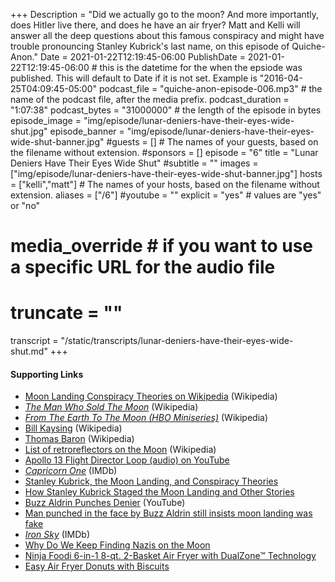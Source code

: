 +++
Description = "Did we actually go to the moon? And more importantly, does Hitler live there, and does he have an air fryer? Matt and Kelli will answer all the deep questions about this famous conspiracy and might have trouble pronouncing Stanley Kubrick's last name, on this episode of Quiche-Anon."
Date = 2021-01-22T12:19:45-06:00
PublishDate = 2021-01-22T12:19:45-06:00 # this is the datetime for the when the epsiode was published. This will default to Date if it is not set. Example is "2016-04-25T04:09:45-05:00"
podcast_file = "quiche-anon-episode-006.mp3" # the name of the podcast file, after the media prefix.
podcast_duration = "1:07:38"
podcast_bytes = "31000000" # the length of the episode in bytes
episode_image = "img/episode/lunar-deniers-have-their-eyes-wide-shut.jpg"
episode_banner = "img/episode/lunar-deniers-have-their-eyes-wide-shut-banner.jpg"
#guests = [] # The names of your guests, based on the filename without extension.
#sponsors = []
episode = "6"
title = "Lunar Deniers Have Their Eyes Wide Shut"
#subtitle = ""
images = ["img/episode/lunar-deniers-have-their-eyes-wide-shut-banner.jpg"]
hosts = ["kelli","matt"] # The names of your hosts, based on the filename without extension.
aliases = ["/6"]
#youtube = ""
explicit = "yes" # values are "yes" or "no"
# media_override # if you want to use a specific URL for the audio file
# truncate = ""
transcript = "/static/transcripts/lunar-deniers-have-their-eyes-wide-shut.md"
+++
#### Supporting Links

- [Moon Landing Conspiracy Theories on Wikipedia](https://en.wikipedia.org/wiki/Moon_landing_conspiracy_theories) (Wikipedia)
- *[The Man Who Sold The Moon](https://en.wikipedia.org/wiki/The_Man_Who_Sold_the_Moon)* (Wikipedia)
- *[From The Earth To The Moon (HBO Miniseries)](https://en.wikipedia.org/wiki/From_the_Earth_to_the_Moon_(miniseries))* (Wikipedia)
- [Bill Kaysing](https://en.wikipedia.org/wiki/Bill_Kaysing) (Wikipedia)
- [Thomas Baron](https://en.wikipedia.org/wiki/Thomas_Baron) (Wikipedia)
- [List of retroreflectors on the Moon](https://en.wikipedia.org/wiki/List_of_retroreflectors_on_the_Moon) (Wikipedia)
- [Apollo 13 Flight Director Loop (audio) on YouTube](https://www.youtube.com/watch?v=KWfnY9cRXO4&list=PLsgze7OZ8hBV58qe37-3sHJJ0rpv656SM)
- *[Capricorn One](https://www.imdb.com/title/tt0077294/?ref_=nv_sr_srsg_0)* (IMDb)
- [Stanley Kubrick, the Moon Landing, and Conspiracy Theories](https://entertainment.ie/cinema/movie-news/stanley-kubrick-moon-landing-conspiracy-theory-410212/)
- [How Stanley Kubrick Staged the Moon Landing and Other Stories](https://www.theparisreview.org/blog/2019/07/18/how-stanley-kubrick-staged-the-moon-landing-and-other-stories/)
- [Buzz Aldrin Punches Denier](https://www.youtube.com/watch?v=7Y-Pc0cz-9o) (YouTube)
- [Man punched in the face by Buzz Aldrin still insists moon landing was fake](https://www.orlandosentinel.com/space/apollo-11-anniversary/os-ne-apollo-11-moon-landing-doubter-punched-by-buzz-aldrin-20190719-h2aor2mlkvcxdfwev5l4rvwi54-story.html)
- *[Iron Sky](https://www.imdb.com/title/tt1034314/?ref_=fn_al_tt_1)* (IMDb)
- [Why Do We Keep Finding Nazis on the Moon](https://www.vice.com/en/article/jpgmb7/nazis-in-space)
- [Ninja Foodi 6-in-1 8-qt. 2-Basket Air Fryer with DualZone™ Technology](https://www.ninjakitchen.com/exclusive-offer/DZ201WBKT/ninja-foodi-6-in-1-8-qt-2-basket-air-fryer-with-dualzone-technology/)
- [Easy Air Fryer Donuts with Biscuits](https://airfryerfanatics.com/easy-air-fryer-donuts-with-biscuits/)
